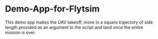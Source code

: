 # Demo-App-for-Flytsim
This demo app makes the UAV takeoff, move in a square trajectory of side length provided as an argument to the script and land once the entire mission is over.
